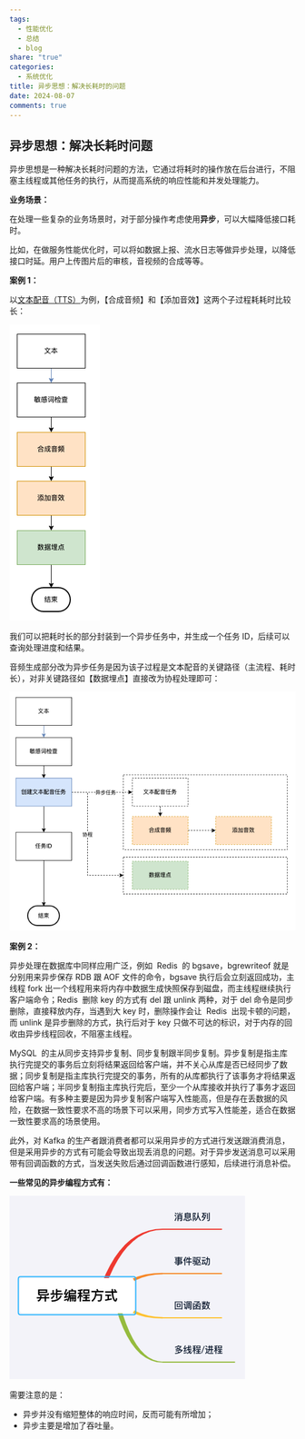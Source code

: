 ```yaml
---
tags:
  - 性能优化
  - 总结
  - blog
share: "true"
categories:
  - 系统优化
title: 异步思想：解决长耗时的问题
date: 2024-08-07
comments: true
---
```


## 异步思想：解决长耗时问题

异步思想是一种解决长耗时问题的方法，它通过将耗时的操作放在后台进行，不阻塞主线程或其他任务的执行，从而提高系统的响应性能和并发处理能力。

**业务场景：**

在处理一些复杂的业务场景时，对于部分操作考虑使用**异步**，可以大幅降低接口耗时。

比如，在做服务性能优化时，可以将如数据上报、流水日志等做异步处理，以降低接口时延。用户上传图片后的审核，音视频的合成等等。

**案例 1：**

以[文本配音（TTS）](https://kf.zenvideo.qq.com/help/doc?id=dcccf9045b50dca3)为例，【合成音频】和【添加音效】这两个子过程耗耗时比较长：

![](assets/images/8f6ddfe0832db6b1d7ea0f9e76ddeb77_MD5.png)

我们可以把耗时长的部分封装到一个异步任务中，并生成一个任务 ID，后续可以查询处理进度和结果。

音频生成部分改为异步任务是因为该子过程是文本配音的关键路径（主流程、耗时长），对非关键路径如【数据埋点】直接改为协程处理即可：

![](assets/images/d4a2d43f6bff5383e547c2366f5240ff_MD5.png)

**案例 2：**

异步处理在数据库中同样应用广泛，例如  Redis  的 bgsave，bgrewriteof 就是分别用来异步保存 RDB 跟 AOF 文件的命令，bgsave 执行后会立刻返回成功，主线程 fork 出一个线程用来将内存中数据生成快照保存到磁盘，而主线程继续执行客户端命令；Redis  删除 key 的方式有 del 跟 unlink 两种，对于 del 命令是同步删除，直接释放内存，当遇到大 key 时，删除操作会让  Redis  出现卡顿的问题，而 unlink 是异步删除的方式，执行后对于 key 只做不可达的标识，对于内存的回收由异步线程回收，不阻塞主线程。

MySQL  的主从同步支持异步复制、同步复制跟半同步复制。异步复制是指主库执行完提交的事务后立刻将结果返回给客户端，并不关心从库是否已经同步了数据；同步复制是指主库执行完提交的事务，所有的从库都执行了该事务才将结果返回给客户端；半同步复制指主库执行完后，至少一个从库接收并执行了事务才返回给客户端。有多种主要是因为异步复制客户端写入性能高，但是存在丢数据的风险，在数据一致性要求不高的场景下可以采用，同步方式写入性能差，适合在数据一致性要求高的场景使用。

此外，对 Kafka 的生产者跟消费者都可以采用异步的方式进行发送跟消费消息，但是采用异步的方式有可能会导致出现丢消息的问题。对于异步发送消息可以采用带有回调函数的方式，当发送失败后通过回调函数进行感知，后续进行消息补偿。

**一些常见的异步编程方式有：**

![](assets/images/38d2fb76c1e1baf507a3ac2d27c8a10b_MD5.png)

需要注意的是：

- 异步并没有缩短整体的响应时间，反而可能有所增加；
- 异步主要是增加了吞吐量。

